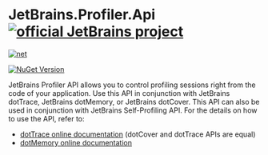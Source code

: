 # JetBrains.Profiler.Api [![official JetBrains project](https://jb.gg/badges/official.svg)](https://confluence.jetbrains.com/display/ALL/JetBrains+on+GitHub)

[![net](https://github.com/JetBrains/profiler-api/actions/workflows/build-and-test.yml/badge.svg)](https://github.com/JetBrains/profiler-api/actions/workflows/build-and-test.yml)

[![NuGet Version](https://img.shields.io/nuget/v/JetBrains.Profiler.Api?label=JetBrains.Profiler.Api)](https://www.nuget.org/packages/JetBrains.Profiler.Api)

JetBrains Profiler API allows you to control profiling sessions right from the code of your application. 
Use this API in conjunction with JetBrains dotTrace, JetBrains dotMemory, or JetBrains dotCover. 
This API can also be used in conjunction with JetBrains Self-Profiling API.
For the details on how to use the API, refer to:
- [dotTrace online documentation](https://www.jetbrains.com/help/profiler/Profiling_Guidelines__Advanced_Profiling_Using_dotTrace_API.html) (dotCover and dotTrace APIs are equal)
- [dotMemory online documentation](https://www.jetbrains.com/help/dotmemory/Profiling_Guidelines__Advanced_Profiling_Using_dotTrace_API.html)
